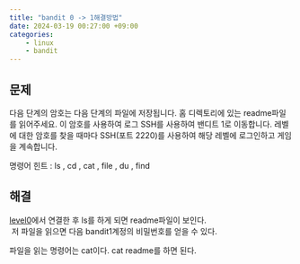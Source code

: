 ```yaml
---
title: "bandit 0 -> 1해결방법"
date: 2024-03-19 00:27:00 +09:00
categories: 
    - linux
    - bandit
---
```

## 문제
다음 단계의 암호는 다음 단계의 파일에 저장됩니다. 홈 디렉토리에 있는 readme파일를 읽어주세요. 이 암호를 사용하여 로그 SSH를 사용하여 밴디트 1로 이동합니다. 레벨에 대한 암호를 찾을 때마다 SSH(포트 2220)를 사용하여 해당 레벨에 로그인하고 게임을 계속합니다.

명령어 힌트 : ls , cd , cat , file , du , find

## 해결
[level0](https://apfhddy.github.io/linux/bandit/bandit0/)에서 연결한 후 ls를 하게 되면 readme파일이 보인다.  
<img str="/img/스크린샷 2024-03-19 223522.png">
저 파일을 읽으면 다음 bandit1계정의 비밀번호를 얻을 수 있다.

파일을 읽는 명령어는  cat이다. 
cat readme를 하면 된다.





